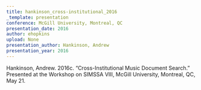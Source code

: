 ```yaml
---
title: hankinson_cross-institutional_2016
_template: presentation
conference: McGill University, Montreal, QC
presentation_date: 2016
author: ehopkins
upload: None
presentation_author: Hankinson, Andrew
presentation_year: 2016
---
```

Hankinson, Andrew. 2016c. “Cross-Institutional Music Document Search.” Presented at the Workshop on SIMSSA VIII, McGill University, Montreal, QC, May 21.